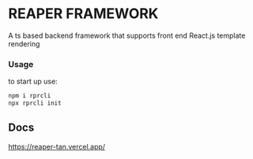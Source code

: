 
# REAPER FRAMEWORK
A ts based backend framework that supports front end React.js template rendering
### Usage
to start up use:
```sh
npm i rprcli
npx rprcli init
```
## Docs
https://reaper-tan.vercel.app/

